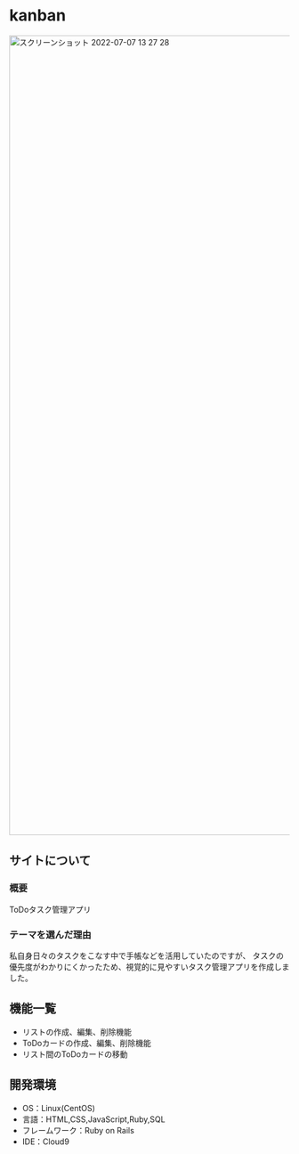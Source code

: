 # kanban
<img width="1437" alt="スクリーンショット 2022-07-07 13 27 28" src="https://user-images.githubusercontent.com/98943300/177691333-0af3a651-fe16-427e-9665-917ce0ab6201.png">

## サイトについて
### 概要
ToDoタスク管理アプリ

### テーマを選んだ理由
私自身日々のタスクをこなす中で手帳などを活用していたのですが、
タスクの優先度がわかりにくかったため、視覚的に見やすいタスク管理アプリを作成しました。

## 機能一覧
- リストの作成、編集、削除機能
- ToDoカードの作成、編集、削除機能
- リスト間のToDoカードの移動

## 開発環境
- OS：Linux(CentOS)
- 言語：HTML,CSS,JavaScript,Ruby,SQL
- フレームワーク：Ruby on Rails
- IDE：Cloud9